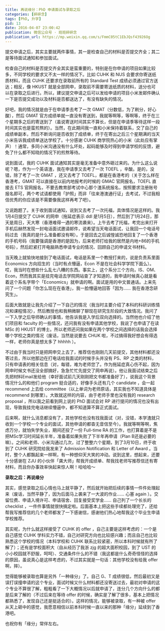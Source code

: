 ```yaml
---
title: 再说缘分：PhD 申请面试与录取之后
categories: [碎碎念]
tags: [PhD, 升学]
pid: 13
date: 2016-04-07 23:00:42
publication: 微信公众号 · 班班碎碎念
publication_url: https://mp.weixin.qq.com/s/FmmC05tC1EbJQsf43926Og
---
```


提交申请之后，其实主要就两件事情，其一是检查自己的材料是否提交齐全；其二是等待面试通知和参加面试。

检查自己的材料是否提交齐全其实是蛮重要的，特别是在你申请的项目如果比较多，不同学校的要求又不太一样的情况下。比如 CUHK 和 NUS 会要求你寄送纸质材料，而且 CUHK 还要求在录取前所有的 Standard Test 成绩必须通过官方送达；相反，像 HKUST 就是全部网申，录取前不需要寄送纸质的材料，送分也可以在录取之后进行。所以，建议提交申请之后可以发给申请的项目小米发邮件确认一下是否提交成功以及材料是否都送达了，有没有缺失的情况。<!--more-->

好吧，我的情况就是由于在申请季去考了一次 GMAT（分数低，为了刷分，好心酸），然后 GMAT 官方成绩单就一直没有寄送到，我就等啊等，等啊等，终于在三个星期多之后的寄送到了（虽说寄送时间其实不算长，但是在申请季等待这样一段时间其实也是蛮煎熬的）。当然，在此期间我一直和小米保持着联系，交了自己的成绩单副本，然后不断询问是否收到了成绩单，终于在寄出之后三个星期满的当天小米告诉我成绩单送达学校了。十分感谢 CUHK 商学院热心的小米（此处应有掌声）！通常，多同小米沟通没有什么坏处，起码能够及时得到申请学校的反馈，避免了什么都不知晓的情况下的煎熬等待。

说到面试，我的 CUHK 面试通知其实是毫无准备中意外砸过来的。为什么这么说呢？嗯，作为一个英语渣，我在申请季又去考了一次 TOEFL ，辛酸。是的，没错，除了考了一次 GMAT ，还又去考了 TOEFL，都是在香港考的（关于怎么样在香港考，GMAT 可以直接在以前内地报考的时候的 GMAC 官网报名，TOEFL 直接去 ETS 官网报名，不要去教育部考试中心那个渣系统报名，按照要求注册账号报名即可，两个考试请都使用「护照」而非「往来港澳通行证」去考试，不过我相信优秀的你应该是不需要像我这样再考了吧）。

又说跑题了。关于收到面试通知，说到又去考了一次托福，具体情况是这样的。我1月4日提交了 CUHK 的网申（拖延症表示 ddl 是1月5日），然后到了1月24日，那天是周日，天大寒（香港难得一遇的寒流袭来）。上午去考了托福，考完出来打开手机后赫然发现一封电话面试邀请邮件，说希望当天电话面试，让我回一个电话号码过去（我真的是什么准备都没有啊）。于是回去之后诚惶诚恐地回复了一个香港的手机号码（我要强调是香港的是因为，后来老师打给我的居然是内地+86的手机号码），然后赶紧打开电脑熟悉申请专业的情况、回顾自己的申请文书材料。

当天晚上就愉快地接到了电话面试，电话是系里一个教授打来的，说是负责系里面 Economics 方向招生的（当时有点懵逼，Econ 不是在社会科学学院下面么）。哎，我当时在想些什么乱七八糟的东西。事实上，这个系分三个方向，IS、OM、Econ，然而我其实是挂完电话去学院网站查了才知道的，我申请时候真心就是看着这个系名字带个「Economics」就申请的啊。面试是用的中文普通话。上来先问了一个问题「你怎么现在在香港」，我一脸懵逼地回答「因为…… 我在香港念研究生」。

后面大致就是让我先介绍了一下自己的情况（我当时主要介绍了本科的科研训练情况和课程情况），然后教授也和我稍微聊了聊现在研究生阶段的大致情况。我问了一下入学之后导师确认的事情，他告诉我是入学后双向选择的。当然他也介绍了他们项目和 faculty 的一些情况，还问我有没有申请其他学校，我说了也申请了在读 MSc 的 HKUST 的博士。所以老师还问我如果在两个学校之间选择的话我会选择哪个学校之类的情况（废话，当然是说要去 CHUK 啦，不过搞得我好想会有得选一样，老师你真是想太多了 hhhhh ）。

不过由于我当时只是把网申交上去了，推荐信也刚刚几天前提交，其他材料都还没寄过去，所以他那边在打电话给我面试的时候手头并没有 PS、RP 之类的材料，只有申请表的相关信息（对，每错，难为老师您了。作为拖延症真心伤不起，因为网申时候文书还没全部搞好，急急忙忙先提交了网申再说）。他让我面试结束之后先把材料Email发给他（幸好面试前几天刚刚把文书都准备好了），说我这个背景情况什么的和他们 program 挺合适的，好像手头还有几个 candidate ，会一起 recommend 上去给 committee（以上单词为老师原话，其实我也不知道具体是 recommend 到哪里）。大致就这样的内容，由于老师手里也没有我的 research proposal ，所以我之前看到网上说的 PhD 面试会对 RP 进行提问的情况也没有出现，导致我挂完电话继续懵逼中，都不知道算不算正式面试。

后来啊，就什么消息都没有了，其他学校也没有找我面试（对，没错，本学渣就只收到一个学校一个专业的面试，其他申请的都杳无音信至今）。我就等啊等啊，焦虑万分，就怕失学失业，期间还投了一份 Full-time RA 的工作，也打算着是不是把MSc学习时间延长半年，准备着如果失败了下半年再申请（Plan B还是必要的嘛）。之间和老师、小米沟通过几次，过了整整六个星期，到了3月10日，终于收到了 CUHK 研究院给我发来了 Admission Notification 和 Letter of Award 。当时，整个人都飘起来一样啊，有一种想仰天大笑的冲动。说到这里，想起来，还要十分感谢在 ZJU 的小伙伴「龚大师」帮我开成绩单、帮我找老师写推荐信还有寄材料，而且你办事效率快起来惊人啊！哈哈哈～

**录取之后：再说缘分**

其实，感觉录取之后心情也马上就平静了，然后就开始把后续的事情一件件处理起来（废话，当然平静了，因为后面马上袭来了一大波的作业…… 心塞 again ）。交留位费、申请入境许可、申请宿舍、回复接受奖学金…… 自己列了一个长长的 checklist ，一件件事情就很快搞定啦。后面基本上把这些手续都处理完了，还给帮我写推荐信的几个老师都发了一下感谢信，感谢他们热心地帮我这个毕业生申请学校推荐。

其实呢，为什么就这样接受了 CUHK 的 offer ，自己主要是这样考虑的：一个是自己感觉 CUHK 学科实力不错，自己对研究方向也比较感兴趣；而且自己也比较熟悉这个学校的情况（本科学校和 CUHK 联系比较紧密，所以本科时候就有所了解了）；还有是学校面积大（自从经历了我浙 zjg 的超大面积校园，到了 UST 的小小校园就不舒服，呵呵）、交通条件什么的不错（我这都是什么奇奇怪怪的选择的原因，虽说真心是这样考虑的，不过其实就是一句话：其他学校没有给我 offer 啊，摔）。

觉得能够被录取也算是另外「一种缘分」了。自己 G、T 成绩很低，然后最初又是误打误撞申请的这个专业，面试时候又什么材料都还没寄送过去，最初对申请的这个专业不算很了解，粗粗看了一下大概情况以后就申请了，连分几个方向什么的都是后来了解的（不过后来在等待 offer 的时候，确实是了解了很多，基本上把情况都熟悉了，发现自己还是挺适合的）。这样的情况，能够被录取，有一种被 offer 从天上砸中的感觉，我愿意相信以前本科时候一直以来的那种「缘分」延续到了香港吧。

也祝你有「缘分」常伴左右。